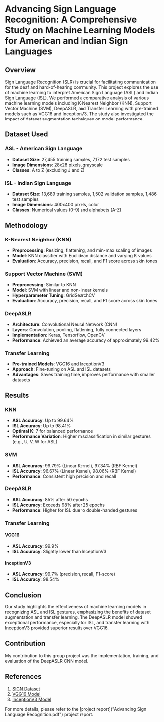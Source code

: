 # Advancing Sign Language Recognition: A Comprehensive Study on Machine Learning Models for American and Indian Sign Languages

## Overview
Sign Language Recognition (SLR) is crucial for facilitating communication for the deaf and hard-of-hearing community. This project explores the use of machine learning to interpret American Sign Language (ASL) and Indian Sign Language (ISL). We performed a comparative analysis of various machine learning models including K-Nearest Neighbor (KNN), Support Vector Machine (SVM), DeepASLR, and Transfer Learning with pre-trained models such as VGG16 and InceptionV3. The study also investigated the impact of dataset augmentation techniques on model performance.

## Dataset Used
### ASL - American Sign Language
- **Dataset Size**: 27,455 training samples, 7,172 test samples
- **Image Dimensions**: 28x28 pixels, grayscale
- **Classes**: A to Z (excluding J and Z)

### ISL - Indian Sign Language
- **Dataset Size**: 13,689 training samples, 1,502 validation samples, 1,486 test samples
- **Image Dimensions**: 400x400 pixels, color
- **Classes**: Numerical values (0-9) and alphabets (A-Z)

## Methodology
### K-Nearest Neighbor (KNN)
- **Preprocessing**: Resizing, flattening, and min-max scaling of images
- **Model**: KNN classifier with Euclidean distance and varying K values
- **Evaluation**: Accuracy, precision, recall, and F1 score across skin tones

### Support Vector Machine (SVM)
- **Preprocessing**: Similar to KNN
- **Model**: SVM with linear and non-linear kernels
- **Hyperparameter Tuning**: GridSearchCV
- **Evaluation**: Accuracy, precision, recall, and F1 score across skin tones

### DeepASLR
- **Architecture**: Convolutional Neural Network (CNN)
- **Layers**: Convolution, pooling, flattening, fully connected layers
- **Implementation**: Keras, Tensorflow, OpenCV
- **Performance**: Achieved an average accuracy of approximately 99.42%

### Transfer Learning
- **Pre-trained Models**: VGG16 and InceptionV3
- **Approach**: Fine-tuning on ASL and ISL datasets
- **Advantages**: Saves training time, improves performance with smaller datasets

## Results
### KNN
- **ASL Accuracy**: Up to 99.64%
- **ISL Accuracy**: Up to 98.41%
- **Optimal K**: 7 for balanced performance
- **Performance Variation**: Higher misclassification in similar gestures (e.g., U, V, W for ASL)

### SVM
- **ASL Accuracy**: 99.79% (Linear Kernel), 97.34% (RBF Kernel)
- **ISL Accuracy**: 96.67% (Linear Kernel), 98.06% (RBF Kernel)
- **Performance**: Consistent high precision and recall

### DeepASLR
- **ASL Accuracy**: 85% after 50 epochs
- **ISL Accuracy**: Exceeds 98% after 25 epochs
- **Performance**: Higher for ISL due to double-handed gestures

### Transfer Learning
#### VGG16
- **ASL Accuracy**: 99.9%
- **ISL Accuracy**: Slightly lower than InceptionV3
#### InceptionV3
- **ASL Accuracy**: 99.7% (precision, recall, F1-score)
- **ISL Accuracy**: 98.54%

## Conclusion
Our study highlights the effectiveness of machine learning models in recognizing ASL and ISL gestures, emphasizing the benefits of dataset augmentation and transfer learning. The DeepASLR model showed exceptional performance, especially for ISL, and transfer learning with InceptionV3 provided superior results over VGG16.

## Contribution
My contribution to this group project was the implementation, training, and evaluation of the DeepASLR CNN model.

## References
1. [SIGN Dataset](https://example.com/sign-dataset)
2. [VGG16 Model](https://example.com/vgg16)
3. [InceptionV3 Model](https://example.com/inceptionv3)

For more details, please refer to the [project report]("Advancing Sign Language Recognition.pdf") <a name="Advancing Sign Language Recognition.pdf">project report</a>.
